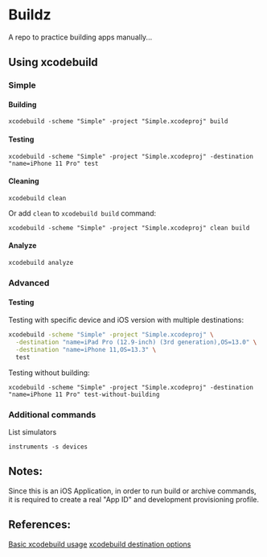 # Buildz

A repo to practice building apps manually...

## Using xcodebuild

### Simple

#### Building

`xcodebuild -scheme "Simple" -project "Simple.xcodeproj" build`

#### Testing

`xcodebuild -scheme "Simple" -project "Simple.xcodeproj" -destination "name=iPhone 11 Pro" test`

#### Cleaning

`xcodebuild clean`

Or add `clean` to `xcodebuild build` command:

`xcodebuild -scheme "Simple" -project "Simple.xcodeproj" clean build`

#### Analyze

`xcodebuild analyze`

### Advanced

#### Testing

Testing with specific device and iOS version  with multiple destinations:

```bash
xcodebuild -scheme "Simple" -project "Simple.xcodeproj" \
  -destination "name=iPad Pro (12.9-inch) (3rd generation),OS=13.0" \
  -destination "name=iPhone 11,OS=13.3" \
  test
```

Testing without building:

`xcodebuild -scheme "Simple" -project "Simple.xcodeproj" -destination "name=iPhone 11 Pro" test-without-building`

### Additional commands

List simulators

`instruments -s devices`

## Notes:

Since this is an iOS Application, in order to run build or archive commands, it is required to create a real "App ID" and development provisioning profile.

## References:

[Basic xcodebuild usage](https://medium.com/xcblog/xcodebuild-deploy-ios-app-from-command-line-c6defff0d8b8)
[xcodebuild destination options](https://www.mokacoding.com/blog/xcodebuild-destination-options/)
